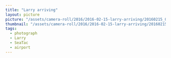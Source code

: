 ```yaml
---
title: "Larry arriving"
layout: picture
picture: "/assets/camera-roll/2016/2016-02-15-larry-arriving/20160215_005920401_iOS.jpg"
thumbnail: "/assets/camera-roll/2016/2016-02-15-larry-arriving/20160215_005920401_iOS-thumbnail.jpg"
tags:
  - photograph
  - Larry
  - SeaTac
  - airport
---
```

